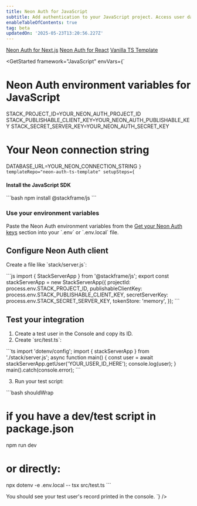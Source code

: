 ```yaml
---
title: Neon Auth for JavaScript
subtitle: Add authentication to your JavaScript project. Access user data directly in your Postgres database.
enableTableOfContents: true
tag: beta
updatedOn: '2025-05-23T13:20:56.227Z'
---
```


<InfoBlock>
  <DocsList title="Other frameworks" theme="docs">
    <a href="/docs/neon-auth/quick-start/nextjs">Neon Auth for Next.js</a>
    <a href="/docs/neon-auth/quick-start/react">Neon Auth for React</a>
  </DocsList>
  <DocsList title="Sample project" theme="repo">
    <a href="https://github.com/neondatabase-labs/neon-auth-ts-template">Vanilla TS Template</a>
  </DocsList>
</InfoBlock>

<GetStarted
framework="JavaScript"
envVars={`

# Neon Auth environment variables for JavaScript

STACK_PROJECT_ID=YOUR_NEON_AUTH_PROJECT_ID
STACK_PUBLISHABLE_CLIENT_KEY=YOUR_NEON_AUTH_PUBLISHABLE_KEY
STACK_SECRET_SERVER_KEY=YOUR_NEON_AUTH_SECRET_KEY

# Your Neon connection string

DATABASE_URL=YOUR_NEON_CONNECTION_STRING
`}
  templateRepo="neon-auth-ts-template"
  setupSteps={`

#### Install the JavaScript SDK

\`\`\`bash
npm install @stackframe/js
\`\`\`

### Use your environment variables

Paste the Neon Auth environment variables from the [Get your Neon Auth keys](#get-your-neon-auth-keys) section into your \`.env\` or \`.env.local\` file.

## Configure Neon Auth client

Create a file like \`stack/server.js\`:

\`\`\`js
import { StackServerApp } from '@stackframe/js';
export const stackServerApp = new StackServerApp({
projectId: process.env.STACK_PROJECT_ID,
publishableClientKey: process.env.STACK_PUBLISHABLE_CLIENT_KEY,
secretServerKey: process.env.STACK_SECRET_SERVER_KEY,
tokenStore: 'memory',
});
\`\`\`

## Test your integration

1. Create a test user in the Console and copy its ID.
2. Create \`src/test.ts\`:

\`\`\`ts
import 'dotenv/config';
import { stackServerApp } from './stack/server.js';
async function main() {
const user = await stackServerApp.getUser('YOUR_USER_ID_HERE');
console.log(user);
}
main().catch(console.error);
\`\`\`

3. Run your test script:

\`\`\`bash shouldWrap

# if you have a dev/test script in package.json

npm run dev

# or directly:

npx dotenv -e .env.local -- tsx src/test.ts
\`\`\`

You should see your test user's record printed in the console.
`}
/>
